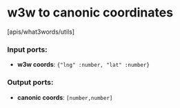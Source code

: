 # w3w to canonic coordinates

[apis/what3words/utils]

### Input ports:

* __w3w coords__: `{"lng" :number, "lat" :number}`

### Output ports:

* __canonic coords__: `[number,number]`

